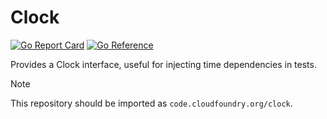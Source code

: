 # Clock
[![Go Report Card](https://goreportcard.com/badge/code.cloudfoundry.org/clock)](https://goreportcard.com/report/code.cloudfoundry.org/clock)
[![Go Reference](https://pkg.go.dev/badge/code.cloudfoundry.org/clock.svg)](https://pkg.go.dev/code.cloudfoundry.org/clock)


Provides a Clock interface, useful for injecting time dependencies in tests.

> [!NOTE]
>
> This repository should be imported as `code.cloudfoundry.org/clock`.
